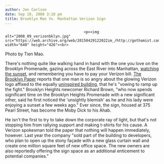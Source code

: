 ```yaml
---
author: Jen Carlson
date: Sep 18, 2008 3:10 pm
title: Brooklyn Man Vs. Manhattan Verizon Sign
---
```


	
										<p><img alt="2008_09_verizonbklyn.jpg" src="https://web.archive.org/web/20150429122022im_/http://gothamist.com/attachments/tien/2008_09_verizonbklyn.jpg" width="640" height="426"><br>
<span class="photo_caption">Photo by Tien Mao.</span></p>

<p>There&apos;s nothing quite like walking hand in hand with the one you love on the Brooklyn Promenade, gazing across the East River into Manhattan, <a href="https://web.archive.org/web/20150429122022/http://www.flickr.com/photos/michaeldillingham/2844222105/">watching the sunset</a>, and remembering you have to pay your Verizon bill. <a href="https://web.archive.org/web/20150429122022/http://www.brooklynpaper.com/stories/31/37/31_37_sp_verizon_man.html">The Brooklyn Paper</a> reports that one man is so angry about the glowing Verizon logo affixed to the equally <a href="https://web.archive.org/web/20150429122022/http://cityroom.blogs.nytimes.com/2008/05/23/giving-up-the-ugliest-skyscraper-title/">uninspired building</a>, that he&apos;s &quot;vowing to ramp up the fight.&quot; Brooklyn Heights newcomer Richard Brown, &quot;who now spends significant time on the Brooklyn Heights Promenade with a new significant other, said he first noticed the &apos;unsightly blemish&apos; as he and his lady were enjoying a sunset a few weeks ago.&quot; Ever since, the sign, housed at 375 Pearl Street, has become the Moby Dick to his Ahab.</p>

<p>He isn&apos;t the first to try to take down the corporate ray of light, but that&apos;s not stopping him from rallying support and making t-shirts for his cause. A Verizon spokesman told the paper that nothing will happen immediately, however. Last year the company &quot;sold part of the building to developers, who plan to open up the stony fa&#xE7;ade with a new glass curtain wall and create one million square feet of new office space. The new owners are also reportedly offering the sign space as an additional enticement to potential companies.&quot;</p>					
										
									
				